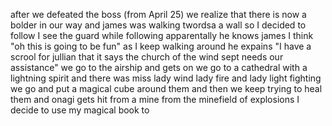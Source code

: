 after we defeated the boss (from April 25) we realize that there is now a bolder in our way and james was walking twordsa a wall so I decided to follow I see the guard while following apparentally he knows james I think "oh this is going to be fun" as I keep walking around he expains "I have a scrool for jullian that it says the church of the wind sept needs our assistance" we go to the airship and gets on we go to a cathedral with a lightning spirit and there was miss lady wind lady fire and lady light fighting we go and put a magical cube around them and then we keep trying to heal them and onagi gets hit from a mine from the minefield of explosions I decide to use my magical book to 